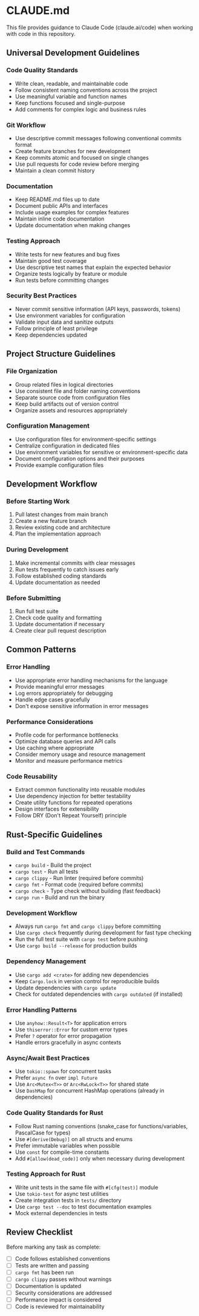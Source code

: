# CLAUDE.md

This file provides guidance to Claude Code (claude.ai/code) when working with code in this repository.

## Universal Development Guidelines

### Code Quality Standards
- Write clean, readable, and maintainable code
- Follow consistent naming conventions across the project
- Use meaningful variable and function names
- Keep functions focused and single-purpose
- Add comments for complex logic and business rules

### Git Workflow
- Use descriptive commit messages following conventional commits format
- Create feature branches for new development
- Keep commits atomic and focused on single changes
- Use pull requests for code review before merging
- Maintain a clean commit history

### Documentation
- Keep README.md files up to date
- Document public APIs and interfaces
- Include usage examples for complex features
- Maintain inline code documentation
- Update documentation when making changes

### Testing Approach
- Write tests for new features and bug fixes
- Maintain good test coverage
- Use descriptive test names that explain the expected behavior
- Organize tests logically by feature or module
- Run tests before committing changes

### Security Best Practices
- Never commit sensitive information (API keys, passwords, tokens)
- Use environment variables for configuration
- Validate input data and sanitize outputs
- Follow principle of least privilege
- Keep dependencies updated

## Project Structure Guidelines

### File Organization
- Group related files in logical directories
- Use consistent file and folder naming conventions
- Separate source code from configuration files
- Keep build artifacts out of version control
- Organize assets and resources appropriately

### Configuration Management
- Use configuration files for environment-specific settings
- Centralize configuration in dedicated files
- Use environment variables for sensitive or environment-specific data
- Document configuration options and their purposes
- Provide example configuration files

## Development Workflow

### Before Starting Work
1. Pull latest changes from main branch
2. Create a new feature branch
3. Review existing code and architecture
4. Plan the implementation approach

### During Development
1. Make incremental commits with clear messages
2. Run tests frequently to catch issues early
3. Follow established coding standards
4. Update documentation as needed

### Before Submitting
1. Run full test suite
2. Check code quality and formatting
3. Update documentation if necessary
4. Create clear pull request description

## Common Patterns

### Error Handling
- Use appropriate error handling mechanisms for the language
- Provide meaningful error messages
- Log errors appropriately for debugging
- Handle edge cases gracefully
- Don't expose sensitive information in error messages

### Performance Considerations
- Profile code for performance bottlenecks
- Optimize database queries and API calls
- Use caching where appropriate
- Consider memory usage and resource management
- Monitor and measure performance metrics

### Code Reusability
- Extract common functionality into reusable modules
- Use dependency injection for better testability
- Create utility functions for repeated operations
- Design interfaces for extensibility
- Follow DRY (Don't Repeat Yourself) principle

## Rust-Specific Guidelines

### Build and Test Commands
- `cargo build` - Build the project
- `cargo test` - Run all tests
- `cargo clippy` - Run linter (required before commits)
- `cargo fmt` - Format code (required before commits)
- `cargo check` - Type check without building (fast feedback)
- `cargo run` - Build and run the binary

### Development Workflow
- Always run `cargo fmt` and `cargo clippy` before committing
- Use `cargo check` frequently during development for fast type checking
- Run the full test suite with `cargo test` before pushing
- Use `cargo build --release` for production builds

### Dependency Management
- Use `cargo add <crate>` for adding new dependencies
- Keep `Cargo.lock` in version control for reproducible builds
- Update dependencies with `cargo update`
- Check for outdated dependencies with `cargo outdated` (if installed)

### Error Handling Patterns
- Use `anyhow::Result<T>` for application errors
- Use `thiserror::Error` for custom error types
- Prefer `?` operator for error propagation
- Handle errors gracefully in async contexts

### Async/Await Best Practices
- Use `tokio::spawn` for concurrent tasks
- Prefer `async fn` over `impl Future`
- Use `Arc<Mutex<T>>` or `Arc<RwLock<T>>` for shared state
- Use `DashMap` for concurrent HashMap operations (already in dependencies)

### Code Quality Standards for Rust
- Follow Rust naming conventions (snake_case for functions/variables, PascalCase for types)
- Use `#[derive(Debug)]` on all structs and enums
- Prefer immutable variables when possible
- Use `const` for compile-time constants
- Add `#[allow(dead_code)]` only when necessary during development

### Testing Approach for Rust
- Write unit tests in the same file with `#[cfg(test)]` module
- Use `tokio-test` for async test utilities
- Create integration tests in `tests/` directory
- Use `cargo test --doc` to test documentation examples
- Mock external dependencies in tests

## Review Checklist

Before marking any task as complete:
- [ ] Code follows established conventions
- [ ] Tests are written and passing
- [ ] `cargo fmt` has been run
- [ ] `cargo clippy` passes without warnings
- [ ] Documentation is updated
- [ ] Security considerations are addressed
- [ ] Performance impact is considered
- [ ] Code is reviewed for maintainability